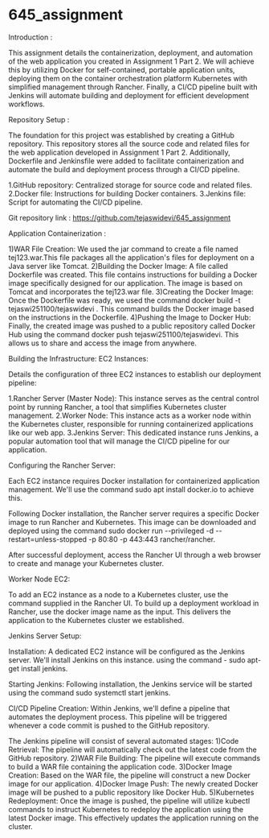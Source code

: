 # 645_assignment
Introduction  : 

This assignment  details the containerization, deployment, and automation of the web application you created in Assignment 1 Part 2. We will achieve this by utilizing Docker for self-contained, portable application units, deploying them on the container orchestration platform Kubernetes with simplified management through Rancher. Finally, a CI/CD pipeline built with Jenkins will automate building and deployment for efficient development workflows. 

Repository Setup :

The foundation for this project was established by creating a GitHub repository. This repository stores all the source code and related files for the web application developed in Assignment 1 Part 2. Additionally, Dockerfile and Jenkinsfile were added to facilitate containerization and automate the build and deployment process through a CI/CD pipeline.

1.GitHub repository: Centralized storage for source code and related files.
2.Docker file: Instructions for building Docker containers.
3.Jenkins file: Script for automating the CI/CD pipeline.

Git repository link : https://github.com/tejaswidevi/645_assignment


Application Containerization :

1)WAR File Creation: We used the jar command to create a file named tej123.war.This file packages all the application's files for deployment on a Java server like Tomcat.
2)Building the Docker Image: A file called Dockerfile was created. This file contains instructions for building a Docker image specifically designed for our application. The image is based on Tomcat and incorporates the tej123.war file.
3)Creating the Docker Image: Once the Dockerfile was ready, we used the command docker build -t tejaswi251100/tejaswidevi . This command builds the Docker image based on the instructions in the Dockerfile.
4)Pushing the Image to Docker Hub: Finally, the created image was pushed to a public repository called Docker Hub using the command docker push tejaswi251100/tejaswidevi. This allows us to share and access the image from anywhere.

Building the Infrastructure: EC2 Instances:

Details the configuration of three EC2 instances to establish our deployment pipeline:

1.Rancher Server (Master Node): This instance serves as the central control point by running Rancher, a tool that simplifies Kubernetes cluster management.
2.Worker Node: This instance acts as a worker node within the Kubernetes cluster, responsible for running containerized applications like our web app.
3.Jenkins Server: This dedicated instance runs Jenkins, a popular automation tool that will manage the CI/CD pipeline for our application.

Configuring the Rancher Server:

Each EC2 instance requires Docker installation for containerized application management.  We'll use the command sudo apt install docker.io to achieve this.

Following Docker installation, the Rancher server requires a specific Docker image to run Rancher and Kubernetes. This image can be downloaded and deployed using the command sudo docker run --privileged -d --restart=unless-stopped -p 80:80 -p 443:443 rancher/rancher.

After successful deployment, access the Rancher UI through a web browser to create and manage your Kubernetes cluster.



Worker Node EC2:

To add an EC2 instance as a node to a Kubernetes cluster, use the command supplied in the Rancher UI. To build up a deployment workload in Rancher, use the docker image name as the input. This delivers the application to the Kubernetes cluster we established.

Jenkins Server Setup:

Installation: A dedicated EC2 instance will be configured as the Jenkins server. We'll install Jenkins on this instance.
 using the command  - sudo apt-get install jenkins.

Starting Jenkins: Following installation, the Jenkins service will be started using the command sudo systemctl start jenkins.

CI/CD Pipeline Creation: Within Jenkins, we'll define a pipeline that automates the deployment process. This pipeline will be triggered whenever a code commit is pushed to the GitHub repository.

 The Jenkins pipeline will consist of several automated stages:
1)Code Retrieval: The pipeline will automatically check out the latest code from the GitHub repository.
2)WAR File Building: The pipeline will execute commands to build a WAR file containing the application code.
3)Docker Image Creation: Based on the WAR file, the pipeline will construct a new Docker image for our application.
4)Docker Image Push: The newly created Docker image will be pushed to a public repository like Docker Hub.
5)Kubernetes Redeployment: Once the image is pushed, the pipeline will utilize kubectl commands to instruct Kubernetes to redeploy the application using the latest Docker image. This effectively updates the application running on the cluster.

